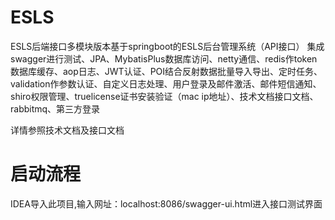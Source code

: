 # ESLS
ESLS后端接口多模块版本基于springboot的ESLS后台管理系统（API接口） 集成swagger进行测试、JPA、MybatisPlus数据库访问、netty通信、redis作token数据库缓存、aop日志、JWT认证、POI结合反射数据批量导入导出、定时任务、validation作参数认证、自定义日志处理、用户登录及邮件激活、邮件短信通知、shiro权限管理、truelicense证书安装验证（mac ip地址）、技术文档接口文档、rabbitmq、第三方登录

详情参照技术文档及接口文档
# 启动流程
IDEA导入此项目,输入网址：localhost:8086/swagger-ui.html进入接口测试界面
